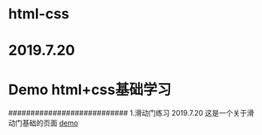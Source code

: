 # html-css
# 2019.7.20
# Demo html+css基础学习
###########################
1.滑动门练习 2019.7.20
这是一个关于滑动门基础的页面
 [demo](https://github.com/zyc1870/html-css/blob/master/滑动门练习/滑动门练习.html)  
